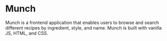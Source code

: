 # Munch
Munch is a frontend application that enables users to browse and search different recipes by ingredient, style, and name. Munch is built with vanilla JS, HTML, and CSS.
